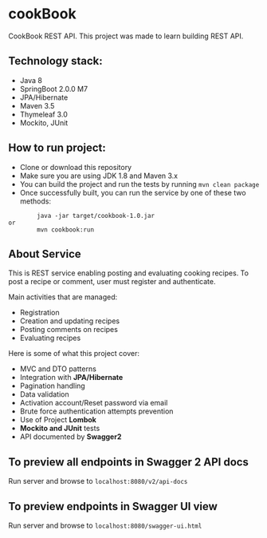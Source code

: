 # cookBook
CookBook REST API.
This project was made to learn building REST API.

## Technology stack:

  * Java 8
  * SpringBoot 2.0.0 M7
  * JPA/Hibernate
  * Maven 3.5
  * Thymeleaf 3.0
  * Mockito, JUnit


## How to run project:
* Clone or download this repository 
* Make sure you are using JDK 1.8 and Maven 3.x
* You can build the project and run the tests by running ```mvn clean package```
* Once successfully built, you can run the service by one of these two methods:

```
        java -jar target/cookbook-1.0.jar
or
        mvn cookbook:run
```


## About Service

This is REST service enabling posting and evaluating cooking recipes. To post a recipe or comment, user must register and authenticate.

Main activities that are managed:

  * Registration
  * Creation and updating recipes
  * Posting comments on recipes
  * Evaluating recipes

Here is some of what this project cover:

* MVC and DTO patterns
* Integration with **JPA/Hibernate**
* Pagination handling
* Data validation
* Activation account/Reset password via email
* Brute force authentication attempts prevention
* Use of Project **Lombok**
* **Mockito and JUnit** tests
* API documented by **Swagger2**

## To preview all endpoints in Swagger 2 API docs

Run server and browse to ```localhost:8080/v2/api-docs```

## To preview endpoints in Swagger UI view

Run server and browse to ```localhost:8080/swagger-ui.html```
